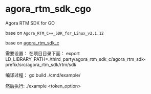 # agora_rtm_sdk_cgo

Agora RTM SDK for GO

base on `Agora_RTM_C++_SDK_for_Linux_v2.1.12`

base on [agora_rtm_sdk_c](https://github.com/Lensual/agora_rtm_sdk_c)

需要设置：
在项目目录下面：
export LD_LIBRARY_PATH=./third_party/agora_rtm_sdk_c/agora_rtm_sdk-prefix/src/agora_rtm_sdk/rtm/sdk

编译过程：
go build ./cmd/example/

然后执行: ./example <appid> <channelname> <usid> <token_option>